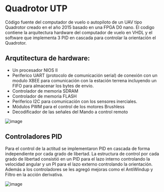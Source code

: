 # Quadrotor UTP
Código fuente del computador de vuelo o autopiloto de un UAV tipo Quadrotor creado en el año 2015 basado en una FPGA D0 nano. El codigo contiene la arquitectura hardware del computador de vuelo en VHDL y el software que implementa 3 PID en cascada para controlar la orientación el Quadrotor.

## Arqutitectura de hardware:
* Un procesador NIOS II
* Periferico UART (protocolo de comunicación serial) de conexión con un modulo XBEE para comunicación con la estación terrena incluyendo un FIFO para almacenar los bytes de envio.
* Controlador de memoria SDRAM
* Controlador de memoria FLASH
* Periferico I2C para comunicación con los sensores inerciales.
* Módulos PWM para el control de los motores Brushless
* Decodificador de las señales del Mando a control remoto

![image](https://user-images.githubusercontent.com/44615546/135304864-9fab8cd6-0e42-455a-a468-4fa874411b1e.png)

## Controladores PID
Para el control de la actitud se implementaron PID en cascada de forma independiente por cada grado de libertad. La estructura de control por cada grado de libertad consistió en un PID para el lazo interno controlando la velocidad angular y un PI para el lazo externo controlando la orientación. Además a los controladores se les agregó mejoras como el AntiWindup y Filtro en la acción derivativa.

![image](https://user-images.githubusercontent.com/44615546/135306441-f563877b-04ef-4c76-b24c-7166ae337b4e.png)
